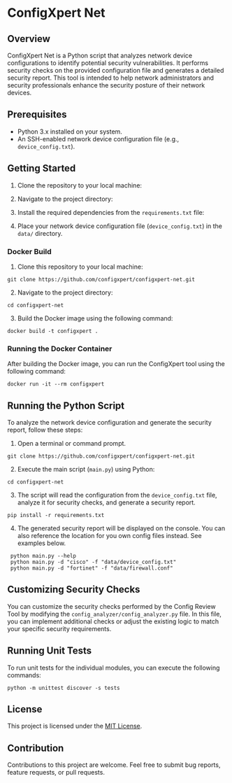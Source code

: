 # ConfigXpert Net

## Overview
ConfigXpert Net is a Python script that analyzes network device configurations to identify potential security vulnerabilities. It performs security checks on the provided configuration file and generates a detailed security report. This tool is intended to help network administrators and security professionals enhance the security posture of their network devices.

## Prerequisites
- Python 3.x installed on your system.
- An SSH-enabled network device configuration file (e.g., `device_config.txt`).

## Getting Started

1. Clone the repository to your local machine:

2. Navigate to the project directory:

3. Install the required dependencies from the `requirements.txt` file:

4. Place your network device configuration file (`device_config.txt`) in the `data/` directory.

### Docker Build

1. Clone this repository to your local machine:
```
git clone https://github.com/configxpert/configxpert-net.git
```

2. Navigate to the project directory:
```
cd configxpert-net
```

3. Build the Docker image using the following command:
```
docker build -t configxpert .
```

### Running the Docker Container

After building the Docker image, you can run the ConfigXpert tool using the following command:
```
docker run -it --rm configxpert
```

## Running the Python Script 

To analyze the network device configuration and generate the security report, follow these steps:

1. Open a terminal or command prompt.
```
git clone https://github.com/configxpert/configxpert-net.git
```

2. Execute the main script (`main.py`) using Python:
```
cd configxpert-net
```

3. The script will read the configuration from the `device_config.txt` file, analyze it for security checks, and generate a security report.
```
pip install -r requirements.txt
```

4. The generated security report will be displayed on the console. You can also reference the location for you own config files instead. See examples below.
```
 python main.py --help
 python main.py -d "cisco" -f "data/device_config.txt"
 python main.py -d "fortinet" -f "data/firewall.conf"
```

## Customizing Security Checks

You can customize the security checks performed by the Config Review Tool by modifying the `config_analyzer/config_analyzer.py` file. In this file, you can implement additional checks or adjust the existing logic to match your specific security requirements.

## Running Unit Tests

To run unit tests for the individual modules, you can execute the following commands:
```
python -m unittest discover -s tests
```

## License

This project is licensed under the [MIT License](LICENSE).

## Contribution

Contributions to this project are welcome. Feel free to submit bug reports, feature requests, or pull requests.
